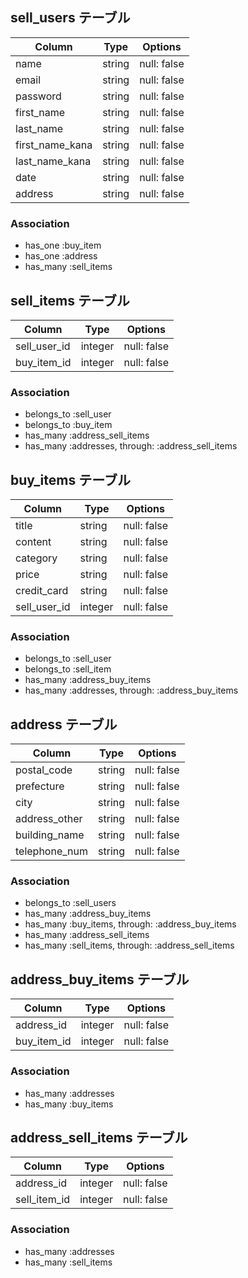 ## sell_users テーブル

| Column          | Type   | Options     |
| --------------  | ------ | ----------- |
| name            | string | null: false |
| email           | string | null: false |
| password        | string | null: false |
| first_name      | string | null: false |
| last_name       | string | null: false |
| first_name_kana | string | null: false |
| last_name_kana  | string | null: false |
| date            | string | null: false |
| address         | string | null: false |

### Association

- has_one :buy_item
- has_one :address
- has_many :sell_items



## sell_items テーブル

| Column            | Type    | Options     |
| ----------------- | ------- | ----------- |
| sell_user_id      | integer | null: false |
| buy_item_id       | integer | null: false |

### Association

- belongs_to :sell_user
- belongs_to :buy_item
- has_many :address_sell_items
- has_many :addresses, through: :address_sell_items



## buy_items テーブル

| Column        | Type       | Options                        |
| ------------  | ---------- | ------------------------------ |
| title         | string     | null: false                    |
| content       | string     | null: false                    |
| category      | string     | null: false                    |
| price         | string     | null: false                    |
| credit_card   | string     | null: false                    |
| sell_user_id  | integer    | null: false                   |

### Association

- belongs_to :sell_user
- belongs_to :sell_item
- has_many :address_buy_items
- has_many :addresses, through: :address_buy_items



## address テーブル

| Column        | Type       | Options                        |
| ------------  | ---------- | ------------------------------ |
| postal_code   | string     | null: false                    |
| prefecture    | string     | null: false                    |
| city          | string     | null: false                    |
| address_other | string     | null: false                    |
| building_name | string     | null: false                    |
| telephone_num | string     | null: false                    |

### Association

- belongs_to :sell_users
- has_many :address_buy_items
- has_many :buy_items, through: :address_buy_items
- has_many :address_sell_items
- has_many :sell_items, through: :address_sell_items



## address_buy_items テーブル

| Column        | Type       | Options                        |
| ------------  | ---------- | ------------------------------ |
| address_id    | integer    | null: false                    |
| buy_item_id   | integer    | null: false                    |

### Association

- has_many :addresses
- has_many :buy_items



## address_sell_items テーブル

| Column        | Type       | Options                        |
| ------------  | ---------- | ------------------------------ |
| address_id    | integer    | null: false                    |
| sell_item_id  | integer    | null: false                   |

### Association

- has_many :addresses
- has_many :sell_items


